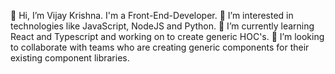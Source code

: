 👋 Hi, I’m Vijay Krishna. I'm a Front-End-Developer.
👀 I’m interested in technologies like JavaScript, NodeJS and Python.
🌱 I’m currently learning React and Typescript and working on to create generic HOC's.
💞️ I’m looking to collaborate with teams who are creating generic components for their existing component libraries.
